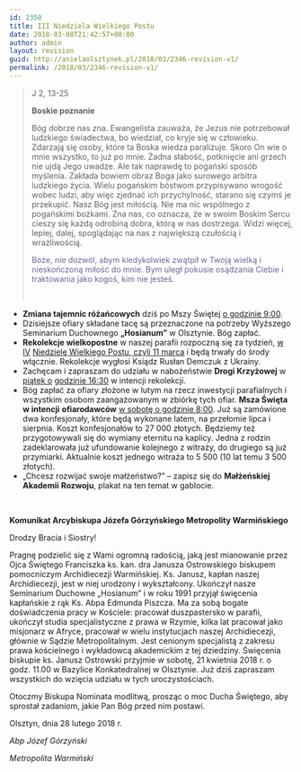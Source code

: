 ```yaml
---
id: 2350
title: III Niedziela Wielkiego Postu
date: 2018-03-08T21:42:57+00:00
author: admin
layout: revision
guid: http://anielaolsztynek.pl/2018/03/2346-revision-v1/
permalink: /2018/03/2346-revision-v1/
---
```

> J 2, 13-25
> 
> **Boskie poznanie**
> 
> Bóg dobrze nas zna. Ewangelista zauważa, że Jezus nie potrzebował ludzkiego świadectwa, bo wiedział, co kryje się w człowieku. Zdarzają się osoby, które ta Boska wiedza paraliżuje. Skoro On wie o mnie wszystko, to już po mnie. Żadna słabość, potknięcie ani grzech nie ujdą Jego uwadze. Ale tak naprawdę to pogański sposób myślenia. Zakłada bowiem obraz Boga jako surowego arbitra ludzkiego życia. Wielu pogańskim bóstwom przypisywano wrogość wobec ludzi, aby więc zjednać ich przychylność, starano się czymś je przekupić. Nasz Bóg jest miłością. Nie ma nic wspólnego z pogańskimi bożkami. Zna nas, co oznacza, że w swoim Boskim Sercu cieszy się każdą odrobiną dobra, którą w nas dostrzega. Widzi więcej, lepiej, dalej, spoglądając na nas z największą czułością i wrażliwością.
> 
> <span style="color: #666699;">Boże, nie dozwól, abym kiedykolwiek zwątpił w Twoją wielką i nieskończoną miłość do mnie. Bym uległ pokusie osądzania Ciebie i traktowania jako kogoś, kim nie jesteś.</span>
> 
> &nbsp;

  * **Zmiana tajemnic różańcowych** dziś po Mszy Świętej <span style="text-decoration: underline;">o godzinie 9:00</span>.
  * Dzisiejsze ofiary składane tacę są przeznaczone na potrzeby Wyższego Seminarium Duchownego **&#8222;Hosianum&#8221;** w Olsztynie. Bóg zapłać.
  * **Rekolekcje wielkopostne** w naszej parafii rozpoczną się za tydzień, <span style="text-decoration: underline;">w IV</span> <span style="text-decoration: underline;">Niedzielę Wielkiego Postu, czyli 11 marca</span> i będą trwały do środy włącznie. Rekolekcje wygłosi Ksiądz Rusłan Demczuk z Ukrainy.
  * Zachęcam i zapraszam do udziału w nabożeństwie **Drogi Krzyżowej** w <span style="text-decoration: underline;">piątek o</span> <span style="text-decoration: underline;">godzinie 16:30</span> w intencji rekolekcji.
  * Bóg zapłać za ofiary złożone w lutym na rzecz inwestycji parafialnych i wszystkim osobom zaangażowanym w zbiórkę tych ofiar. **Msza Święta w intencji** **ofiarodawców** <span style="text-decoration: underline;">w sobotę o godzinie 8:00</span>. Już są zamówione dwa konfesjonały, które będą wykonane latem, na przełomie lipca i sierpnia. Koszt konfesjonałów to 27 000 złotych. Będziemy też przygotowywali się do wymiany eternitu na kaplicy. Jedna z rodzin zadeklarowała już ufundowanie kolejnego z witraży, do drugiego są już przymiarki. Aktualnie koszt jednego witraża to 5 500 (10 lat temu 3 500 złotych).
  * &#8222;Chcesz rozwijać swoje małżeństwo?&#8221; &#8211; zapisz się do **Małżeńskiej Akademii** **Rozwoju**, plakat na ten temat w gablocie.

&nbsp;

**Komunikat Arcybiskupa Józefa Górzyńskiego Metropolity Warmińskiego**

Drodzy Bracia i Siostry!

Pragnę podzielić się z Wami ogromną radością, jaką jest mianowanie przez Ojca Świętego Franciszka ks. kan. dra Janusza Ostrowskiego biskupem pomocniczym Archidiecezji Warmińskiej. Ks. Janusz, kapłan naszej Archidiecezji, jest w niej urodzony i wykształcony. Ukończył nasze Seminarium Duchowne „Hosianum” i w roku 1991 przyjął święcenia kapłańskie z rąk Ks. Abpa Edmunda Piszcza. Ma za sobą bogate doświadczenia pracy w Kościele: pracował duszpastersko w parafii, ukończył studia specjalistyczne z prawa w Rzymie, kilka lat pracował jako misjonarz w Afryce, pracował w wielu instytucjach naszej Archidiecezji, głównie w Sądzie Metropolitalnym. Jest cenionym specjalistą z zakresu prawa kościelnego i wykładowcą akademickim z tej dziedziny. Święcenia biskupie ks. Janusz Ostrowski przyjmie w sobotę, 21 kwietnia 2018 r. o godz. 11.00 w Bazylice Konkatedralnej w Olsztynie. Już dziś zapraszam wszystkich do wzięcia udziału w tych uroczystościach.

Otoczmy Biskupa Nominata modlitwą, prosząc o moc Ducha Świętego, aby sprostał zadaniom, jakie Pan Bóg przed nim postawi.

Olsztyn, dnia 28 lutego 2018 r.

_Abp Józef Górzyński_

_Metropolita Warmiński_

<aside class="sidebar sidebar_right alpha units">
</aside>
